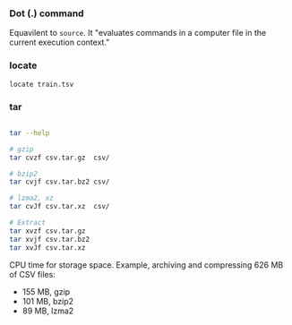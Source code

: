 ### Dot (.) command

Equavilent to `source`. It "evaluates commands in a computer file in the current execution context."

### locate

`locate train.tsv`

### tar

```bash

tar --help

# gzip
tar cvzf csv.tar.gz  csv/

# bzip2
tar cvjf csv.tar.bz2 csv/

# lzma2, xz
tar cvJf csv.tar.xz  csv/

# Extract
tar xvzf csv.tar.gz
tar xvjf csv.tar.bz2
tar xvJf csv.tar.xz
```

CPU time for storage space. Example, archiving and compressing 626 MB of CSV files:

* 155 MB, gzip
* 101 MB, bzip2
* 89 MB, lzma2
